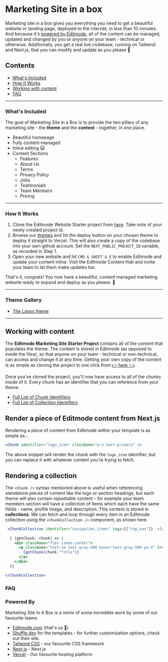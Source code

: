 # Marketing Site in a box


Marketing site in a box gives you everything you need to get a beautiful website or landing page, deployed to the internet, in less than 10 minutes.
And because it's [powered by Editmode](https://editmode.com), all of the content can be managed, updated and changed by you or anyone on your team - technical or otherwise.
Additionally, you get a real live codebase, running on Tailwind and Next.js, that you can modify and update as you please 🤗

## Contents
- [What's Included](#whats-included)
- [How It Works](#how-it-works)
- [Working with content](#working-with-content)
- [FAQ](#faq)

---
### What's Included

The goal of Marketing Site in a Box is to provide the two pillars of any marketing site - the **theme** and the **content** - together, in one place. 

- Beautiful homepage
- Fully content-managed
- Inline editing 🙀
- Content Sections
  - Features
  - About Us
  - Terms
  - Privacy Policy
  - Jobs
  - Testimonials
  - Team Members
  - Pricing

---
### How It Works

1. Clone the Editmode Website Starter project from [here](https://app.editmode.com/projects/prj_Y5HfCBS4rqZg/clone). Take note of your newly created project id.
2. Browse our [themes](https://github.com/editmodelabs/msiab/tree/main/themes) and hit the deploy button on your chosen theme to deploy it straight to Vercel. This will also create a copy of the codebase into your own github account. Set the `NEXT_PUBLIC_PROJECT_ID` variable, as recorded in Step 1.
3. Open your new website and hit `CMD & SHIFT & E` to enable Editmode and update your content inline. Visit the Editmode Content Hub and invite your team to let them make updates too.

That's it, congrats! You now have a beautiful, content managed marketing website ready to expand and deploy as you please. 🤗

---

### Theme Gallery

- [The Lagos theme](https://github.com/editmodelabs/msiab/tree/main/themes/lagos)

--- 

## Working with content

The **Editmode Marketing Site Starter Project** contains all of the content that populates the theme. The content is stored in Editmode (as opposed to inside the files), so that anyone on your team - technical or non-technical, can access and change it at any time. Getting your own copy of the content is as simple as cloning the project in one click from [👉 here 👈](https://app.editmode.com/projects/prj_Y5HfCBS4rqZg/clone). 

Once you've cloned the project, you'll now have access to all of the chunks inside of it. Every chunk has an identifier that you can reference from your theme. 
- [Full List of Chunk Identifiers](https://api.editmode.com/chunks?project_id=prj_Y5HfCBS4rqZg&fields=content_key,content,chunk_type&chunk_type=atoms)
- [Full List of Collection Identifiers](https://api.editmode.com/chunks?project_id=prj_Y5HfCBS4rqZg&fields=content_key,content,chunk_type&chunk_type=atoms)


## Render a piece of Editmode content from Next.js

Rendering a piece of content from Editmode within your template is as simple as... 
```jsx
<Chunk identifier="logo_icon" className="w-5 text-primary" />
```

The above snippet will render the chunk with the `logo_icon` identifier, but you can replace it with whatever content you're trying to fetch.


## Rendering a collection
The `<Chunk />` syntax mentioned above is useful when referencing standalone pieces of content like the logo or section headings, but each theme will also contain _repeatable_ content - for example your team members section will have a collection of items which each have the same fields - name, profile image, and description. This content is stored in **_collections_**. We can fetch and loop through every item in an Editmode collection using the `<ChunkCollection />` component, as shown here.

```jsx
 <ChunkCollection identifier="navigation_items" tags={["top_nav"]}  className="hidden absolute top-1/2 left-1/2 transform -translate-y-1/2 -translate-x-1/2 lg:flex lg:mx-auto lg:flex lg:items-center lg:w-auto" itemClass="team_member">
          
  { (getChunk, chunk) => (
    <div className="flex items-center">
      <a className="text-sm text-gray-400 hover:text-gray-500 px-4" href={getChunk(chunk,"Url")}>
        {getChunk(chunk,"Title")}
      </a>
    </div>              
  )}

</ChunkCollection>
```


### FAQ

### Powered By

Marketing Site In A Box is a remix of some incredible work by some of our favourite teams

- [Editmode.com](https://editmode.com) (that's us 👋)
- [Shuffle.dev](https://shuffle.dev) for the templates - for further customization options, check out their site.
- [Tailwind CSS](https://tailwindcss.com) - our favourite CSS framework
- [Next.js](https://nextjs.org/) - Next.js
- [Vercel](https://vercel.com/) - Our favourite hosting platform


